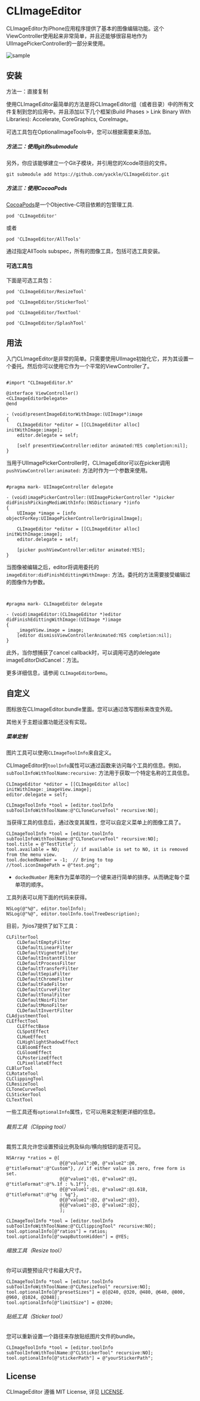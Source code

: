 CLImageEditor
===

CLImageEditor为iPhone应用程序提供了基本的图像编辑功能。这个ViewController使用起来非常简单，并且还能够很容易地作为UIImagePickerController的一部分来使用。

![sample](Demo/CLImageEditorDemo/CLImageEditorDemo/sample.jpg)


安装
---

方法一：直接复制

使用CLImageEditor最简单的方法是将CLImageEditor组（或者目录）中的所有文件复制到您的应用中。并且添加以下几个框架(Build Phases > Link Binary With Libraries): Accelerate, CoreGraphics, CoreImage。

可选工具包在OptionalImageTools中，您可以根据需要来添加。

##### 方法二：使用git的submodule

另外，你应该能够建立一个Git子模块，并引用您的Xcode项目的文件。

`git submodule add https://github.com/yackle/CLImageEditor.git`

##### 方法三：使用CocoaPods

[CocoaPods](http://cocoapods.org/)是一个Objective-C项目依赖的包管理工具.

`pod 'CLImageEditor'`

或者

`pod 'CLImageEditor/AllTools'`

通过指定AllTools subspec，所有的图像工具，包括可选工具安装。

#### 可选工具包

下面是可选工具包：

`pod 'CLImageEditor/ResizeTool'`

`pod 'CLImageEditor/StickerTool'`

`pod 'CLImageEditor/TextTool'`

`pod 'CLImageEditor/SplashTool'`



用法
---
入门CLImageEditor是非常的简单。只需要使用UIImage初始化它，并为其设置一个委托。然后你可以使用它作为一个平常的ViewController了。


```  objc

#import "CLImageEditor.h"

@interface ViewController()
<CLImageEditorDelegate>
@end

- (void)presentImageEditorWithImage:(UIImage*)image
{
    CLImageEditor *editor = [[CLImageEditor alloc] initWithImage:image];
    editor.delegate = self;
	
    [self presentViewController:editor animated:YES completion:nil];
}

```

当用于UIImagePickerController时，CLImageEditor可以在picker调用`pushViewController:animated:` 方法时作为一个参数来使用。
```  objc

#pragma mark- UIImageController delegate

- (void)imagePickerController:(UIImagePickerController *)picker didFinishPickingMediaWithInfo:(NSDictionary *)info
{
    UIImage *image = [info objectForKey:UIImagePickerControllerOriginalImage];
    
    CLImageEditor *editor = [[CLImageEditor alloc] initWithImage:image];
    editor.delegate = self;
    
    [picker pushViewController:editor animated:YES];
}

```

当图像被编辑之后，editor将调用委托的`imageEditor:didFinishEdittingWithImage:` 方法。委托的方法需要接受编辑过的图像作为参数。

```  objc


#pragma mark- CLImageEditor delegate

- (void)imageEditor:(CLImageEditor *)editor didFinishEdittingWithImage:(UIImage *)image
{
    _imageView.image = image;
    [editor dismissViewControllerAnimated:YES completion:nil];
}

```

此外，当你想捕获了cancel callback时，可以调用可选的delegate imageEditorDidCancel：方法。

更多详细信息，请参阅 `CLImageEditorDemo`。


自定义
---

图标放在CLImageEditor.bundle里面。您可以通过改写图标来改变外观。

其他关于主题设置功能还没有实现。


##### 菜单定制
图片工具可以使用`CLImageToolInfo`来自定义。

CLImageEditor的`toolInfo`属性可以通过函数来访问每个工具的信息。例如，`subToolInfoWithToolName:recursive:` 方法用于获取一个特定名称的工具信息。

```  objc
CLImageEditor *editor = [[CLImageEditor alloc] initWithImage:_imageView.image];
editor.delegate = self;

CLImageToolInfo *tool = [editor.toolInfo subToolInfoWithToolName:@"CLToneCurveTool" recursive:NO];
```

当获得工具的信息后，通过改变其属性，您可以自定义菜单上的图像工具了。

```  objc
CLImageToolInfo *tool = [editor.toolInfo subToolInfoWithToolName:@"CLToneCurveTool" recursive:NO];
tool.title = @"TestTitle";
tool.available = NO;     // if available is set to NO, it is removed from the menu view.
tool.dockedNumber = -1;  // Bring to top
//tool.iconImagePath = @"test.png";
```

* `dockedNumber` 用来作为菜单项的一个键来进行简单的排序。从而确定每个菜单项的顺序。

工具列表可以用下面的代码来获得。

```  objc
NSLog(@"%@", editor.toolInfo);
NSLog(@"%@", editor.toolInfo.toolTreeDescription);
```

目前，为ios7提供了如下工具：
```
CLFilterTool
	CLDefaultEmptyFilter
	CLDefaultLinearFilter
	CLDefaultVignetteFilter
	CLDefaultInstantFilter
	CLDefaultProcessFilter
	CLDefaultTransferFilter
	CLDefaultSepiaFilter
	CLDefaultChromeFilter
	CLDefaultFadeFilter
	CLDefaultCurveFilter
	CLDefaultTonalFilter
	CLDefaultNoirFilter
	CLDefaultMonoFilter
	CLDefaultInvertFilter    
CLAdjustmentTool
CLEffectTool
	CLEffectBase
	CLSpotEffect
	CLHueEffect
	CLHighlightShadowEffect
	CLBloomEffect
	CLGloomEffect
	CLPosterizeEffect
	CLPixellateEffect
CLBlurTool
CLRotateTool
CLClippingTool
CLResizeTool
CLToneCurveTool
CLStickerTool
CLTextTool
```

一些工具还有`optionalInfo`属性，它可以用来定制更详细的信息。

###### 裁剪工具（Clipping tool）

裁剪工具允许您设置预设比例及纵向/横向按钮的是否可见。

``` objc
NSArray *ratios = @[
                    @{@"value1":@0, @"value2":@0,       @"titleFormat":@"Custom"}, // if either value is zero, free form is set.
                    @{@"value1":@1, @"value2":@1,       @"titleFormat":@"%.1f : %.1f"},
                    @{@"value1":@1, @"value2":@1.618,   @"titleFormat":@"%g : %g"},
                    @{@"value1":@2, @"value2":@3},
                    @{@"value1":@3, @"value2":@2},
                    ];

CLImageToolInfo *tool = [editor.toolInfo subToolInfoWithToolName:@"CLClippingTool" recursive:NO];
tool.optionalInfo[@"ratios"] = ratios;
tool.optionalInfo[@"swapButtonHidden"] = @YES;
```

###### 缩放工具（Resize tool）


你可以调整预设尺寸和最大尺寸。

``` objc
CLImageToolInfo *tool = [editor.toolInfo subToolInfoWithToolName:@"CLResizeTool" recursive:NO];
tool.optionalInfo[@"presetSizes"] = @[@240, @320, @480, @640, @800, @960, @1024, @2048];
tool.optionalInfo[@"limitSize"] = @3200;
```

###### 贴纸工具（Sticker tool）

您可以重新设置一个路径来存放贴纸图片文件的bundle。

``` objc
CLImageToolInfo *tool = [editor.toolInfo subToolInfoWithToolName:@"CLStickerTool" recursive:NO];
tool.optionalInfo[@"stickerPath"] = @"yourStickerPath";
```

License
---
CLImageEditor 遵循 MIT License, 详见 [LICENSE](LICENSE).

